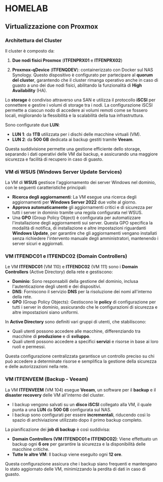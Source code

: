 # HOMELAB
## Virtualizzazione con Proxmox
### Architettura del Cluster

Il cluster è composto da:

1. **Due nodi fisici Proxmox** (**ITFENPRX01** e **ITFENPRX02**)

2. **Proxmox-qDevice** (**ITFENQDEV**): containerizzato con Docker sul NAS Synology. Questo dispositivo è configurato per partecipare al **quorum del cluster**, garantendo che il cluster rimanga operativo anche in caso di guasto a uno dei due nodi fisici, abilitando la funzionalità di **High Availability** (HA).

Lo **storage** è condiviso attraverso una SAN e utilizza il protocollo **iSCSI** per connettere e gestire i volumi di storage tra i nodi. La configurazione iSCSI permette a ciascun nodo di accedere ai volumi remoti come se fossero locali, migliorando la flessibilità e la scalabilità della tua infrastruttura.

Sono configurate due **LUN**:

- **LUN 1**: da **1TB** utilizzata per i dischi delle macchine virtuali (VM).
- **LUN 2**: da **500 GB** dedicata ai backup gestiti tramite **Veeam**.

Questa suddivisione permette una gestione efficiente dello storage, separando i dati operativi delle VM dai backup, e assicurando una maggiore sicurezza e facilità di recupero in caso di guasto.

### VM di WSUS (Windows Server Update Services)

La VM di **WSUS** gestisce l'aggiornamento dei server Windows nel dominio, con le seguenti caratteristiche principali:

- **Ricerca degli aggiornamenti**: La VM esegue una ricerca degli aggiornamenti per **Windows Server 2022** due volte al giorno.
- **Approva automaticamente** gli aggiornamenti critici e di sicurezza per tutti i server in dominio tramite una regola configurata nel WSUS.
- Una **GPO** (Group Policy Object) è configurata per automatizzare l'installazione degli aggiornamenti sui server. Questa GPO specifica la modalità di notifica, di installazione e altre impostazioni riguardanti **Windows Update**, per garantire che gli aggiornamenti vengano installati senza richiedere l'intervento manuale degli amministratori, mantenendo i server sicuri e aggiornati.

### VM ITFENDC01 e ITFENDC02 (Domain Controllers)

Le VM **ITFENDC01** (VM 110) e **ITFENDC02** (VM 111) sono i **Domain Controllers** (Active Directory) della rete e gestiscono:

- **Dominio**: Sono responsabili della gestione del dominio, inclusa l'autenticazione degli utenti e dei dispositivi.
- **DNS**: Forniscono il servizio **DNS** per la risoluzione dei nomi all'interno della rete.
- **GPO** (Group Policy Objects): Gestiscono le **policy** di configurazione per tutti i server in dominio, assicurando che le configurazioni di sicurezza e altre impostazioni siano uniformi.

In **Active Directory** sono definiti vari gruppi di utenti, che stabiliscono:

- Quali utenti possono accedere alle macchine, differenziando tra macchine di **produzione** e di **sviluppo**.
- Quali utenti possono accedere a specifici **servizi** e risorse in base ai loro ruoli e permessi.

Questa configurazione centralizzata garantisce un controllo preciso su chi può accedere a determinate risorse e semplifica la gestione della sicurezza e delle autorizzazioni nella rete.

### VM ITFENVEEM (Backup - Veeam)

La VM **ITFENVEEM** (VM 104) esegue **Veeam**, un software per il **backup** e il **disaster recovery** delle VM all'interno del cluster. 

- I backup vengono salvati su un **disco iSCSI** collegato alla VM, il quale punta a una **LUN** da **500 GB** configurata sul NAS.
- I backup sono configurati per essere **incrementali**, riducendo così lo spazio di archiviazione utilizzato dopo il primo backup completo.

La pianificazione dei **job di backup** è così suddivisa:

- **Domain Controllers (VM ITFENDC01 e ITFENDC02)**: Viene effettuato un backup ogni **6 ore** per garantire la sicurezza e la disponibilità delle macchine critiche.
- **Tutte le altre VM**: Il backup viene eseguito ogni **12 ore**.

Questa configurazione assicura che i backup siano frequenti e mantengano lo stato aggiornato delle VM, minimizzando la perdita di dati in caso di guasto.
